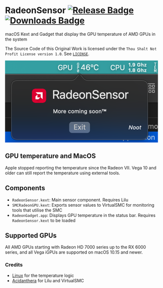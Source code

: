 # RadeonSensor [![Release Badge](https://img.shields.io/github/release/NootInc/RadeonSensor?include_prereleases&style=for-the-badge&sort=semver&color=blue)](https://github.com/NootInc/RadeonSensor/releases) [![Downloads Badge](https://img.shields.io/github/downloads/NootInc/RadeonSensor/total.svg?style=for-the-badge)](https://github.com/NootInc/RadeonSensor/releases/latest "Download status")

macOS Kext and Gadget that display the GPU temperature of AMD GPUs in the system

The Source Code of this Original Work is licensed under the `Thou Shalt Not Profit License version 1.0`. See [`LICENSE`](https://github.com/NootInc/NootedRed/blob/master/LICENSE).

![Status Bar Screenshot](Assets/StatusBar.png)

## GPU temperature and MacOS

Apple stopped reporting the temperature since the Radeon VII. Vega 10 and older can still report the temperature using external tools.

## Components

* `RadeonSensor.kext`: Main sensor component. Requires Lilu
* `SMCRadeonGPU.kext`: Exports sensor values to VirtualSMC for monitoring tools that utilise the SMC
* `RadeonGadget.app`: Displays GPU temperature in the status bar. Requires `RadeonSensor.kext` to be loaded

## Supported GPUs

All AMD GPUs starting with Radeon HD 7000 series up to the RX 6000 series, and all Vega iGPUs are supported on macOS 10.15 and newer.

### Credits

* [Linux](https://github.com/torvalds/linux) for the temperature logic
* [Acidanthera](https://github.com/Acidanthera) for Lilu and VirtualSMC
